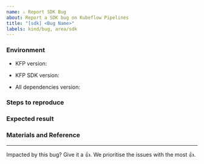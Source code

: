 ```yaml
---
name: ⚠️ Report SDK Bug
about: Report a SDK bug on Kubeflow Pipelines
title: "[sdk] <Bug Name>"
labels: kind/bug, area/sdk
---
```


### Environment

*  KFP version:
<!-- For more information, see an overview of KFP installation options: https://www.kubeflow.org/docs/pipelines/installation/overview/. -->
*  KFP SDK version: 
<!-- Specify the version of Kubeflow Pipelines that you are using. The version number appears in the left side navigation of user interface.
To find the version number, See version number shows on bottom of KFP UI left sidenav. -->
*  All dependencies version:
<!-- Specify the output of the following shell command: $pip list | grep kfp -->


### Steps to reproduce

<!--
Specify how to reproduce the problem. 
This may include information such as: a description of the process, code snippets, log output, or screenshots.
-->

### Expected result

<!-- What should the correct behavior be? -->


### Materials and Reference

<!-- Help us debug this issue by providing resources such as: sample code, background context, or links to references. -->

---

<!-- Don't delete message below to encourage users to support your issue! -->
Impacted by this bug? Give it a 👍. We prioritise the issues with the most 👍.
